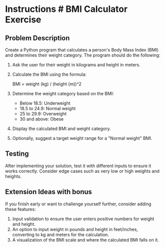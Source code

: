 # Instructions # BMI Calculator Exercise

## Problem Description
Create a Python program that calculates a person's Body Mass Index (BMI) and determines their weight category. The program should do the following:

1. Ask the user for their weight in kilograms and height in meters.
2. Calculate the BMI using the formula:
   
   BMI = weight (kg) / (height (m))^2

3. Determine the weight category based on the BMI:
   - Below 18.5: Underweight
   - 18.5 to 24.9: Normal weight
   - 25 to 29.9: Overweight
   - 30 and above: Obese

4. Display the calculated BMI and weight category.
5. Optionally, suggest a target weight range for a "Normal weight" BMI.

## Testing
After implementing your solution, test it with different inputs to ensure it works correctly. Consider edge cases such as very low or high weights and heights.

## Extension Ideas with bonus
If you finish early or want to challenge yourself further, consider adding these features:

1. Input validation to ensure the user enters positive numbers for weight and height.
2. An option to input weight in pounds and height in feet/inches, converting to kg and meters for the calculation.
3. A visualization of the BMI scale and where the calculated BMI falls on it.
